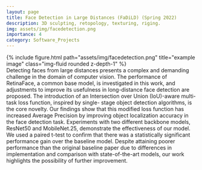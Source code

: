 ```yaml
---
layout: page
title: Face Detection in Large Distances (FaDiLD) (Spring 2022)
description: 3D sculpting, retopology, texturing, riging.
img: assets/img/facedetection.png
importance: 4
category: Software_Projects
---
```



<div class="row">
    <div class="col-sm mt-3 mt-md-0">
        {% include figure.html path="assets/img/facedetection.png" title="example image" class="img-fluid rounded z-depth-1" %}
    </div>
</div>
<div class="caption">
    Detecting faces from large distances presents a complex and demanding challenge in the domain
of computer vision. The performance of RetinaFace, a common base model, is investigated in this
work, and adjustments to improve its usefulness in long-distance face detection are proposed. The
introduction of an Intersection over Union (IoU)-aware multi-task loss function, inspired by single-
stage object detection algorithms, is the core novelty. Our findings show that this modified loss
function has increased Average Precision by improving object localization accuracy in the face
detection task. Experiments with two different backbone models, ResNet50 and MobileNet.25,
demonstrate the effectiveness of our model. We used a paired t-test to confirm that there was
a statistically significant performance gain over the baseline model. Despite attaining poorer
performance than the original baseline paper due to differences in implementation and comparison
with state-of-the-art models, our work highlights the possibility of further improvement.
</div>

